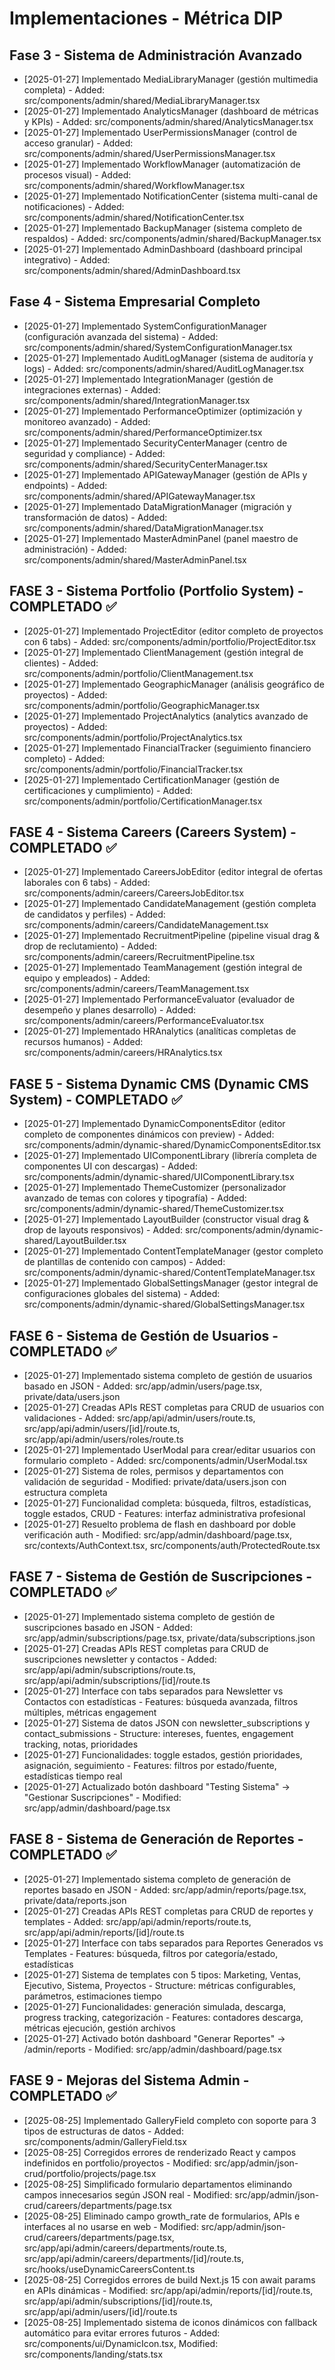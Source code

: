 # Implementaciones - Métrica DIP

## Fase 3 - Sistema de Administración Avanzado

- [2025-01-27] Implementado MediaLibraryManager (gestión multimedia completa) - Added: src/components/admin/shared/MediaLibraryManager.tsx
- [2025-01-27] Implementado AnalyticsManager (dashboard de métricas y KPIs) - Added: src/components/admin/shared/AnalyticsManager.tsx
- [2025-01-27] Implementado UserPermissionsManager (control de acceso granular) - Added: src/components/admin/shared/UserPermissionsManager.tsx
- [2025-01-27] Implementado WorkflowManager (automatización de procesos visual) - Added: src/components/admin/shared/WorkflowManager.tsx
- [2025-01-27] Implementado NotificationCenter (sistema multi-canal de notificaciones) - Added: src/components/admin/shared/NotificationCenter.tsx
- [2025-01-27] Implementado BackupManager (sistema completo de respaldos) - Added: src/components/admin/shared/BackupManager.tsx
- [2025-01-27] Implementado AdminDashboard (dashboard principal integrativo) - Added: src/components/admin/shared/AdminDashboard.tsx

## Fase 4 - Sistema Empresarial Completo

- [2025-01-27] Implementado SystemConfigurationManager (configuración avanzada del sistema) - Added: src/components/admin/shared/SystemConfigurationManager.tsx
- [2025-01-27] Implementado AuditLogManager (sistema de auditoría y logs) - Added: src/components/admin/shared/AuditLogManager.tsx
- [2025-01-27] Implementado IntegrationManager (gestión de integraciones externas) - Added: src/components/admin/shared/IntegrationManager.tsx
- [2025-01-27] Implementado PerformanceOptimizer (optimización y monitoreo avanzado) - Added: src/components/admin/shared/PerformanceOptimizer.tsx
- [2025-01-27] Implementado SecurityCenterManager (centro de seguridad y compliance) - Added: src/components/admin/shared/SecurityCenterManager.tsx
- [2025-01-27] Implementado APIGatewayManager (gestión de APIs y endpoints) - Added: src/components/admin/shared/APIGatewayManager.tsx
- [2025-01-27] Implementado DataMigrationManager (migración y transformación de datos) - Added: src/components/admin/shared/DataMigrationManager.tsx
- [2025-01-27] Implementado MasterAdminPanel (panel maestro de administración) - Added: src/components/admin/shared/MasterAdminPanel.tsx

## FASE 3 - Sistema Portfolio (Portfolio System) - COMPLETADO ✅

- [2025-01-27] Implementado ProjectEditor (editor completo de proyectos con 6 tabs) - Added: src/components/admin/portfolio/ProjectEditor.tsx
- [2025-01-27] Implementado ClientManagement (gestión integral de clientes) - Added: src/components/admin/portfolio/ClientManagement.tsx
- [2025-01-27] Implementado GeographicManager (análisis geográfico de proyectos) - Added: src/components/admin/portfolio/GeographicManager.tsx
- [2025-01-27] Implementado ProjectAnalytics (analytics avanzado de proyectos) - Added: src/components/admin/portfolio/ProjectAnalytics.tsx
- [2025-01-27] Implementado FinancialTracker (seguimiento financiero completo) - Added: src/components/admin/portfolio/FinancialTracker.tsx
- [2025-01-27] Implementado CertificationManager (gestión de certificaciones y cumplimiento) - Added: src/components/admin/portfolio/CertificationManager.tsx

## FASE 4 - Sistema Careers (Careers System) - COMPLETADO ✅

- [2025-01-27] Implementado CareersJobEditor (editor integral de ofertas laborales con 6 tabs) - Added: src/components/admin/careers/CareersJobEditor.tsx
- [2025-01-27] Implementado CandidateManagement (gestión completa de candidatos y perfiles) - Added: src/components/admin/careers/CandidateManagement.tsx
- [2025-01-27] Implementado RecruitmentPipeline (pipeline visual drag & drop de reclutamiento) - Added: src/components/admin/careers/RecruitmentPipeline.tsx
- [2025-01-27] Implementado TeamManagement (gestión integral de equipo y empleados) - Added: src/components/admin/careers/TeamManagement.tsx
- [2025-01-27] Implementado PerformanceEvaluator (evaluador de desempeño y planes desarrollo) - Added: src/components/admin/careers/PerformanceEvaluator.tsx
- [2025-01-27] Implementado HRAnalytics (analíticas completas de recursos humanos) - Added: src/components/admin/careers/HRAnalytics.tsx

## FASE 5 - Sistema Dynamic CMS (Dynamic CMS System) - COMPLETADO ✅

- [2025-01-27] Implementado DynamicComponentsEditor (editor completo de componentes dinámicos con preview) - Added: src/components/admin/dynamic-shared/DynamicComponentsEditor.tsx
- [2025-01-27] Implementado UIComponentLibrary (librería completa de componentes UI con descargas) - Added: src/components/admin/dynamic-shared/UIComponentLibrary.tsx
- [2025-01-27] Implementado ThemeCustomizer (personalizador avanzado de temas con colores y tipografía) - Added: src/components/admin/dynamic-shared/ThemeCustomizer.tsx
- [2025-01-27] Implementado LayoutBuilder (constructor visual drag & drop de layouts responsivos) - Added: src/components/admin/dynamic-shared/LayoutBuilder.tsx
- [2025-01-27] Implementado ContentTemplateManager (gestor completo de plantillas de contenido con campos) - Added: src/components/admin/dynamic-shared/ContentTemplateManager.tsx
- [2025-01-27] Implementado GlobalSettingsManager (gestor integral de configuraciones globales del sistema) - Added: src/components/admin/dynamic-shared/GlobalSettingsManager.tsx

## FASE 6 - Sistema de Gestión de Usuarios - COMPLETADO ✅

- [2025-01-27] Implementado sistema completo de gestión de usuarios basado en JSON - Added: src/app/admin/users/page.tsx, private/data/users.json
- [2025-01-27] Creadas APIs REST completas para CRUD de usuarios con validaciones - Added: src/app/api/admin/users/route.ts, src/app/api/admin/users/[id]/route.ts, src/app/api/admin/users/roles/route.ts
- [2025-01-27] Implementado UserModal para crear/editar usuarios con formulario completo - Added: src/components/admin/UserModal.tsx
- [2025-01-27] Sistema de roles, permisos y departamentos con validación de seguridad - Modified: private/data/users.json con estructura completa
- [2025-01-27] Funcionalidad completa: búsqueda, filtros, estadísticas, toggle estados, CRUD - Features: interfaz administrativa profesional
- [2025-01-27] Resuelto problema de flash en dashboard por doble verificación auth - Modified: src/app/admin/dashboard/page.tsx, src/contexts/AuthContext.tsx, src/components/auth/ProtectedRoute.tsx

## FASE 7 - Sistema de Gestión de Suscripciones - COMPLETADO ✅

- [2025-01-27] Implementado sistema completo de gestión de suscripciones basado en JSON - Added: src/app/admin/subscriptions/page.tsx, private/data/subscriptions.json
- [2025-01-27] Creadas APIs REST completas para CRUD de suscripciones newsletter y contactos - Added: src/app/api/admin/subscriptions/route.ts, src/app/api/admin/subscriptions/[id]/route.ts
- [2025-01-27] Interface con tabs separados para Newsletter vs Contactos con estadísticas - Features: búsqueda avanzada, filtros múltiples, métricas engagement
- [2025-01-27] Sistema de datos JSON con newsletter_subscriptions y contact_submissions - Structure: intereses, fuentes, engagement tracking, notas, prioridades
- [2025-01-27] Funcionalidades: toggle estados, gestión prioridades, asignación, seguimiento - Features: filtros por estado/fuente, estadísticas tiempo real
- [2025-01-27] Actualizado botón dashboard "Testing Sistema" → "Gestionar Suscripciones" - Modified: src/app/admin/dashboard/page.tsx

## FASE 8 - Sistema de Generación de Reportes - COMPLETADO ✅

- [2025-01-27] Implementado sistema completo de generación de reportes basado en JSON - Added: src/app/admin/reports/page.tsx, private/data/reports.json
- [2025-01-27] Creadas APIs REST completas para CRUD de reportes y templates - Added: src/app/api/admin/reports/route.ts, src/app/api/admin/reports/[id]/route.ts
- [2025-01-27] Interface con tabs separados para Reportes Generados vs Templates - Features: búsqueda, filtros por categoría/estado, estadísticas
- [2025-01-27] Sistema de templates con 5 tipos: Marketing, Ventas, Ejecutivo, Sistema, Proyectos - Structure: métricas configurables, parámetros, estimaciones tiempo
- [2025-01-27] Funcionalidades: generación simulada, descarga, progress tracking, categorización - Features: contadores descarga, métricas ejecución, gestión archivos
- [2025-01-27] Activado botón dashboard "Generar Reportes" → /admin/reports - Modified: src/app/admin/dashboard/page.tsx

## FASE 9 - Mejoras del Sistema Admin - COMPLETADO ✅

- [2025-08-25] Implementado GalleryField completo con soporte para 3 tipos de estructuras de datos - Added: src/components/admin/GalleryField.tsx
- [2025-08-25] Corregidos errores de renderizado React y campos indefinidos en portfolio/proyectos - Modified: src/app/admin/json-crud/portfolio/projects/page.tsx
- [2025-08-25] Simplificado formulario departamentos eliminando campos innecesarios según JSON real - Modified: src/app/admin/json-crud/careers/departments/page.tsx
- [2025-08-25] Eliminado campo growth_rate de formularios, APIs e interfaces al no usarse en web - Modified: src/app/admin/json-crud/careers/departments/page.tsx, src/app/api/admin/careers/departments/route.ts, src/app/api/admin/careers/departments/[id]/route.ts, src/hooks/useDynamicCareersContent.ts
- [2025-08-25] Corregidos errores de build Next.js 15 con await params en APIs dinámicas - Modified: src/app/api/admin/reports/[id]/route.ts, src/app/api/admin/subscriptions/[id]/route.ts, src/app/api/admin/users/[id]/route.ts
- [2025-08-25] Implementado sistema de iconos dinámicos con fallback automático para evitar errores futuros - Added: src/components/ui/DynamicIcon.tsx, Modified: src/components/landing/stats.tsx